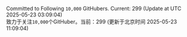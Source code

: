 Committed to Following `10,000` GitHubers. Current: <!-- FOLLOWING_COUNT -->299<!-- FOLLOWING_COUNT --> (Update at UTC <!-- LAST_UPDATED -->2025-05-23 03:09:04<!-- LAST_UPDATED -->)<br>
致力于关注`10,000`个GitHuber。当前：<!-- FOLLOWING_COUNT -->299<!-- FOLLOWING_COUNT --> (更新于北京时间 <!-- LAST_UPDATED_CST -->2025-05-23 11:09:04<!-- LAST_UPDATED_CST -->)
